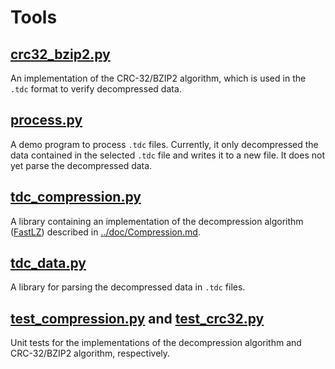 # Tools


## [crc32\_bzip2.py](crc32_bzip2.py)

An implementation of the CRC-32/BZIP2 algorithm, which is used in the `.tdc` format to verify decompressed data.


## [process.py](process.py)

A demo program to process `.tdc` files. Currently, it only decompressed the data contained in the selected `.tdc` file and writes it to a new file.
It does not yet parse the decompressed data.


## [tdc\_compression.py](tdc_compression.py)

A library containing an implementation of the decompression algorithm ([FastLZ][fastlz]) described in [../doc/Compression.md](../doc/Compression.md).


## [tdc\_data.py](tdc_data.py)

A library for parsing the decompressed data in `.tdc` files.


## [test\_compression.py](test_compression.py) and [test\_crc32.py](test_crc32.py)

Unit tests for the implementations of the decompression algorithm and CRC-32/BZIP2 algorithm, respectively.


[fastlz]: https://github.com/ariya/FastLZ

